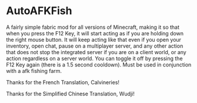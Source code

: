# AutoAFKFish

A fairly simple fabric mod for all versions of Minecraft, making it so that when you press the F12 Key, it will start acting as if you are holding down the right mouse button. It will keep acting like that even if you open your inventory, open chat, pause on a multiplayer server, and any other action that does not stop the integrated server if you are on a client world, or any action regardless on a server world. You can toggle it off by pressing the F12 Key again (there is a 1.5 second cooldown). Must be used in conjunction with a afk fishing farm.

Thanks for the French Translation, Calvineries!

Thanks for the Simplified Chinese Translation, Wudji!
